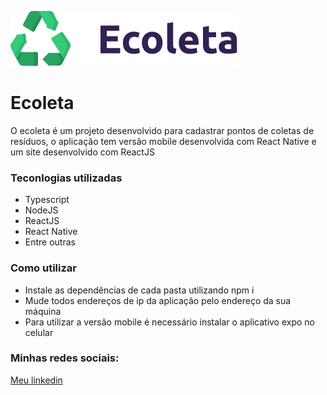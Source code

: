 ![Logo da aplicação](https://github.com/ThiagoFelippi/Next-Level-Week/blob/master/logo.svg)

# Ecoleta
O ecoleta é um projeto desenvolvido para cadastrar pontos de coletas de resíduos, o aplicação tem versão mobile desenvolvida com React Native e um site desenvolvido com ReactJS

### Teconlogias utilizadas
* Typescript
* NodeJS
* ReactJS
* React Native
* Entre outras

### Como utilizar
* Instale as dependências de cada pasta utilizando npm i
* Mude todos endereços de ip da aplicação pelo endereço da sua máquina
* Para utilizar a versão mobile é necessário instalar o aplicativo expo no celular

### Minhas redes sociais:
[Meu linkedin](https://www.linkedin.com/in/thiago-crespo-felippi/)

